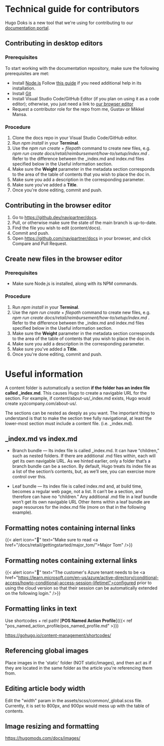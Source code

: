 # Technical guide for contributors

Hugo Doks is a new tool that we're using for contributing to our [documentation portal](https://docs.navipartner.com/).

## Contributing in desktop editors

### Prerequisites

To start working with the documentation repository, make sure the following prerequisites are met:

- Install [Node.js](https://nodejs.org/en)
   Follow [this guide](https://phoenixnap.com/kb/install-node-js-npm-on-windows) if you need additional help in its installation.
- Install [Git](https://git-scm.com/)
- Install Visual Studio Code/GitHub Editor (if you plan on using it as a code editor); otherwise, you just need a link to [our browser editor](https://github.dev/navipartner/docs)
- Request a contributor role for the repo from me, Gustav or Mikkel Mansa.

### Procedure

1. Clone the docs repo in your Visual Studio Code/GitHub editor.
2. Run _npm install_ in your **Terminal**.
3. Use the _npm run create_ + _filepath_ command to create new files, e.g. _npm run create docs/retail/reimbursement/how-to/setup/index.md_ .
   Refer to the difference between the _index.md and index.md files specified below in the Useful information section.
5. Make sure the **Weight** parameter in the metadata section corresponds to the area of the table of contents that you wish to place the doc in.
6. Make sure you add a description in the corresponding parameter.
7. Make sure you've added a **Title**.
8. Once you're done editing, commit and push.



## Contributing in the browser editor

1. Go to https://github.dev/navipartner/docs.
2. Pull, or otherwise make sure the state of the main branch is up-to-date.
3. Find the file you wish to edit (content/docs).
4. Commit and push.
5. Open https://github.com/navipartner/docs in your browser, and click Compare and Pull Request.

## Create new files in the browser editor

### Prerequisites

- Make sure Node.js is installed, along with its NPM commands.

### Procedure

1. Run _npm install_ in your **Terminal**.
2. Use the _npm run create_ + _filepath_ command to create new files, e.g. _npm run create docs/retail/reimbursement/how-to/setup/index.md_ .
   Refer to the difference between the _index.md and index.md files specified below in the Useful information section.
3. Make sure the **Weight** parameter in the metadata section corresponds to the area of the table of contents that you wish to place the doc in.
4. Make sure you add a description in the corresponding parameter.
5. Make sure you've added a **Title**.
6. Once you're done editing, commit and push.

# Useful information

A content folder is automatically a section **if the folder has an index file called _index.md**. This causes Hugo to create a navigable URL for the section. For example, if content/about-us/_index.md exists, Hugo would create xyzcompany.com/about-us/.

The sections can be nested as deeply as you want. The important thing to understand is that to make the section tree fully navigational, at least the lower-most section must include a content file. (i.e. _index.md).

## _index.md vs index.md

- Branch bundle — Its index file is called _index.md. It can have “children,” such as nested folders. If there are additional .md files within, each will get its own navigable URL. As we hinted earlier, only a folder that’s a branch bundle can be a section. By default, Hugo treats its index file as a list of the section’s contents, but, as we’ll see, you can exercise more control over this.

- Leaf bundle — Its index file is called index.md and, at build time, becomes a regular web page, not a list. It can’t be a section, and therefore can have no “children.” Any additional .md file in a leaf bundle won’t get its own navigable URL Other items within a leaf bundle are page resources for the index.md file (more on that in the following example).


## Formatting notes containing internal links

{{< alert icon="📝" text="Make sure to read <a href=\"/docs/retail/gettingstarted/major_tom/\">Major Tom</a>" />}}

## Formatting notes containing external links

   {{< alert icon="📝" text="The customer's Azure tenant needs to be <a href=\"https://learn.microsoft.com/en-us/azure/active-directory/conditional-access/howto-conditional-access-session-lifetime\">configured</a> prior to using the cloud version so that their session can be automatically extended on the following login." />}}

## Formatting links in text

Use shortcodes + rel path!
[**POS Named Action Profile**]({{< ref "pos_named_action_profile/pos_named_profile.md" >}}) 

https://gohugo.io/content-management/shortcodes/

## Referencing global images

Place images in the 'static' folder (NOT static/images), and then act as if they are located in the same folder as the article you're referencing them from.

## Editing article body width

Edit the "width" param in the assets/scss/common/_global.scss file. Currently, it is set to 800px, and 900px would mess up with the table of contents.

## Image resizing and formatting

https://hugomods.com/docs/images/
